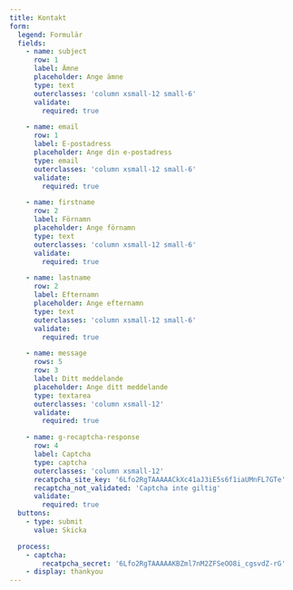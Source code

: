 ```yaml
---
title: Kontakt
form:
  legend: Formulär
  fields:
    - name: subject
      row: 1
      label: Ämne
      placeholder: Ange ämne
      type: text
      outerclasses: 'column xsmall-12 small-6'
      validate:
        required: true

    - name: email
      row: 1
      label: E-postadress
      placeholder: Ange din e-postadress
      type: email
      outerclasses: 'column xsmall-12 small-6'
      validate:
        required: true

    - name: firstname
      row: 2
      label: Förnamn
      placeholder: Ange förnamn
      type: text
      outerclasses: 'column xsmall-12 small-6'
      validate:
        required: true

    - name: lastname
      row: 2
      label: Efternamn
      placeholder: Ange efternamn
      type: text
      outerclasses: 'column xsmall-12 small-6'
      validate:
        required: true

    - name: message
      rows: 5
      row: 3
      label: Ditt meddelande
      placeholder: Ange ditt meddelande
      type: textarea
      outerclasses: 'column xsmall-12'
      validate:
        required: true

    - name: g-recaptcha-response
      row: 4
      label: Captcha
      type: captcha
      outerclasses: 'column xsmall-12'
      recatpcha_site_key: '6Lfo2RgTAAAAACkXc41aJ3iE5s6f1iaUMnFL7GTe'
      recaptcha_not_validated: 'Captcha inte giltig'
      validate:
        required: true
  buttons:
    - type: submit
      value: Skicka

  process:
    - captcha:
        recatpcha_secret: '6Lfo2RgTAAAAAKBZml7nM2ZFSeOO8i_cgsvdZ-rG'
    - display: thankyou
---
```

